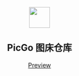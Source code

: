 <p align="center" class="has-mb-6">
<img class="not-gallery-item" height="48" src="https://cdn.jsdelivr.net/gh/ivitan/Picture@master/imageslogo.svg">
<br>
<h2 align="center">PicGo 图床仓库</h2>
</p>
<p align="center" class="has-mb-6">
<a href="https://vitan.me">Preview</a>
</p>
